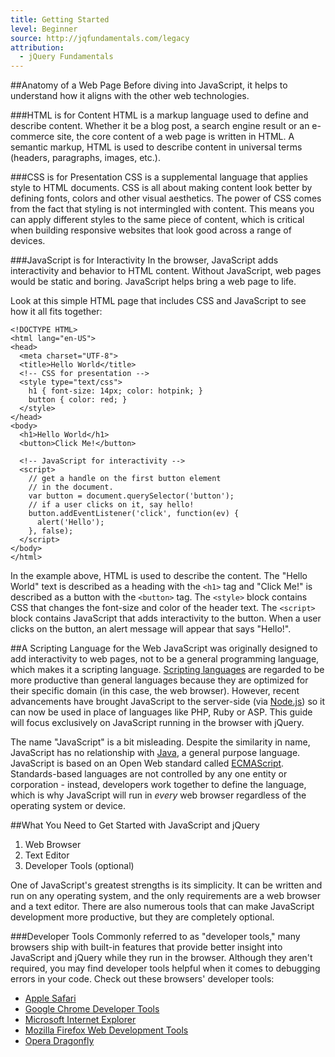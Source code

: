 ```yaml
---
title: Getting Started
level: Beginner
source: http://jqfundamentals.com/legacy
attribution: 
  - jQuery Fundamentals
---
```


##Anatomy of a Web Page
Before diving into JavaScript, it helps to understand how it aligns with the other web technologies.

###HTML is for Content
HTML is a markup language used to define and describe content. Whether it be a blog post, a search engine result or an e-commerce site, the core content of a web page is written in HTML. A semantic markup, HTML is used to describe content in universal terms (headers, paragraphs, images, etc.).

###CSS is for Presentation
CSS is a supplemental language that applies style to HTML documents. CSS is all about making content look better by defining fonts, colors and other visual aesthetics. The power of CSS comes from the fact that styling is not intermingled with content. This means you can apply different styles to the same piece of content, which is critical when building responsive websites that look good across a range of devices.

###JavaScript is for Interactivity
In the browser, JavaScript adds interactivity and behavior to HTML content. Without JavaScript, web pages would be static and boring. JavaScript helps bring a web page to life.

Look at this simple HTML page that includes CSS and JavaScript to see how it all fits together:

```
<!DOCTYPE HTML>
<html lang="en-US">
<head>
  <meta charset="UTF-8">
  <title>Hello World</title>
  <!-- CSS for presentation -->
  <style type="text/css">
    h1 { font-size: 14px; color: hotpink; }
    button { color: red; }
  </style>
</head>
<body>
  <h1>Hello World</h1>
  <button>Click Me!</button>

  <!-- JavaScript for interactivity -->
  <script>
    // get a handle on the first button element 
    // in the document.
    var button = document.querySelector('button');
    // if a user clicks on it, say hello! 
    button.addEventListener('click', function(ev) {
      alert('Hello');
    }, false);
  </script>
</body>
</html>
```

In the example above, HTML is used to describe the content. The "Hello World" text is described as a heading with the `<h1>` tag and "Click Me!" is described as a button with the `<button>` tag. The `<style>` block contains CSS that changes the font-size and color of the header text. The `<script>` block contains JavaScript that adds interactivity to the button. When a user clicks on the button, an alert message will appear that says "Hello!".

##A Scripting Language for the Web
JavaScript was originally designed to add interactivity to web pages, not to be a general programming language, which makes it a scripting language. [Scripting languages](http://en.wikipedia.org/wiki/Scripting_language) are regarded to be more productive than general languages because they are optimized for their specific domain (in this case, the web browser). However, recent advancements have brought JavaScript to the server-side (via [Node.js](http://nodejs.org/)) so it can now be used in place of languages like PHP, Ruby or ASP. This guide will focus exclusively on JavaScript running in the browser with jQuery.

The name "JavaScript" is a bit misleading. Despite the similarity in name, JavaScript has no relationship with [Java](http://en.wikipedia.org/wiki/Java_\(programming_language\)), a general purpose language. JavaScript is based on an Open Web standard called [ECMAScript](http://en.wikipedia.org/wiki/ECMAScript). Standards-based languages are not controlled by any one entity or corporation - instead, developers work together to define the language, which is why JavaScript will run in *every* web browser regardless of the operating system or device.

##What You Need to Get Started with JavaScript and jQuery
1. Web Browser
2. Text Editor
3. Developer Tools (optional)

One of JavaScript's greatest strengths is its simplicity. It can be written and run on any operating system, and the only requirements are a web browser and a text editor. There are also numerous tools that can make JavaScript development more productive, but they are completely optional.

###Developer Tools
Commonly referred to as "developer tools," many browsers ship with built-in features that provide better insight into JavaScript and jQuery while they run in the browser. Although they aren't required, you may find developer tools helpful when it comes to debugging errors in your code. Check out these browsers' developer tools: 

- [Apple Safari](https://developer.apple.com/technologies/safari/developer-tools.html)
- [Google Chrome Developer Tools](https://developers.google.com/chrome-developer-tools/)
- [Microsoft Internet Explorer](http://msdn.microsoft.com/en-us/library/ie/gg589507.aspx)
- [Mozilla Firefox Web Development Tools](https://developer.mozilla.org/en-US/docs/Tools)
- [Opera Dragonfly](http://www.opera.com/developer/tools/)
